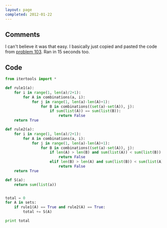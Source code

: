 ```yaml
---
layout: page
completed: 2012-01-22
---
```


## Comments

I can't believe it was that easy. I basically just copied and pasted the 
code from [problem 103](103). Ran in 15 seconds too.

## Code

```python
from itertools import *

def rule1(a):
	for i in range(1, len(a)/2+1):
		for A in combinations(a, i):
			for j in range(1, len(a)-len(A)+1):
				for B in combinations((set(a)-set(A)), j):
					if sum(list(A)) == sum(list(B)):
						return False
	return True

def rule2(a):
	for i in range(1, len(a)/2+1):
		for A in combinations(a, i):
			for j in range(1, len(a)-len(A)+1):
				for B in combinations((set(a)-set(A)), j):
					if len(A) > len(B) and sum(list(A)) < sum(list(B)):
						return False
					elif len(B) > len(A) and sum(list(B)) < sum(list(A)):
						return False
	return True

def S(a):
	return sum(list(a))


total = 0
for A in sets:
	if rule1(A) == True and rule2(A) == True:
		total += S(A)

print total
```
